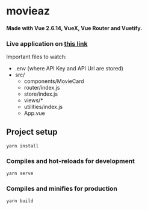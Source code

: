 # movieaz

#### Made with Vue 2.6.14, VueX, Vue Router and Vuetify.

### Live application on [this link](https://opeaz-movieaz.netlify.app/)

Important files to watch:

- .env (where API Key and API Url are stored)
- src/
  - components/MovieCard
  - router/index.js
  - store/index.js
  - views/*
  - utilities/index.js
  - App.vue

## Project setup
```
yarn install
```

### Compiles and hot-reloads for development
```
yarn serve
```

### Compiles and minifies for production
```
yarn build
```

